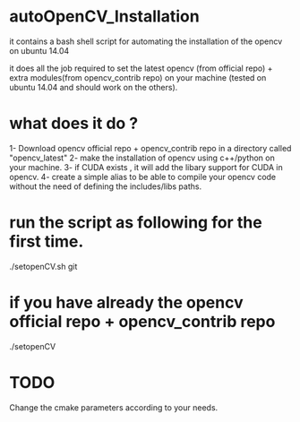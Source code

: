 # autoOpenCV_Installation
it contains a bash shell script for automating the installation of the opencv on ubuntu 14.04

it does all the job required to set the latest opencv (from official repo)  + extra modules(from opencv_contrib repo) on your machine (tested on ubuntu 14.04 and should work on the others).

# what does it do ?
1- Download opencv official repo + opencv_contrib repo in a directory called "opencv_latest"
2- make the installation of opencv using c++/python on your machine.
3- if CUDA exists , it will add the libary support for CUDA in opencv.
4- create a simple alias to be able to compile your opencv code without the need of defining the includes/libs paths.

# run the script as following for the first time.
./setopenCV.sh git

# if you have already the opencv official repo  +  opencv_contrib repo 
./setopenCV <pathToOpenCVDirectory>

# TODO
Change the cmake parameters according to your needs.

